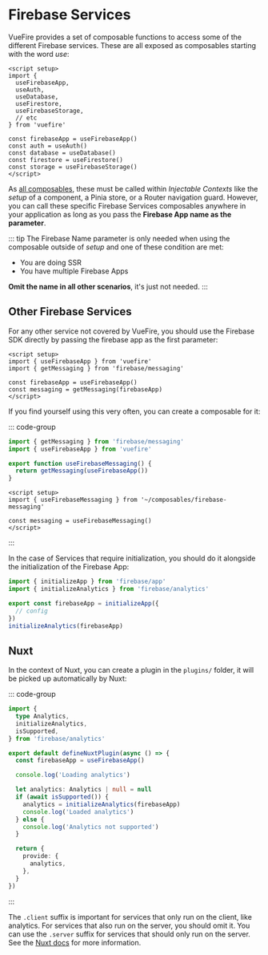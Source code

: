 # Firebase Services

VueFire provides a set of composable functions to access some of the different Firebase services. These are all exposed as composables starting with the word _use_:

```vue
<script setup>
import {
  useFirebaseApp,
  useAuth,
  useDatabase,
  useFirestore,
  useFirebaseStorage,
  // etc
} from 'vuefire'

const firebaseApp = useFirebaseApp()
const auth = useAuth()
const database = useDatabase()
const firestore = useFirestore()
const storage = useFirebaseStorage()
</script>
```

As [all composables](https://vuejs.org/guide/reusability/composables.html), these must be called within _Injectable Contexts_ like the _setup_ of a component, a Pinia store, or a Router navigation guard. However, you can call these specific Firebase Services composables anywhere in your application as long as you pass the **Firebase App name as the parameter**.

::: tip
The Firebase Name parameter is only needed when using the composable outside of _setup_ and one of these condition are met:

- You are doing SSR
- You have multiple Firebase Apps

**Omit the name in all other scenarios**, it's just not needed.
:::

## Other Firebase Services

For any other service not covered by VueFire, you should use the Firebase SDK directly by passing the firebase app as the first parameter:

```vue
<script setup>
import { useFirebaseApp } from 'vuefire'
import { getMessaging } from 'firebase/messaging'

const firebaseApp = useFirebaseApp()
const messaging = getMessaging(firebaseApp)
</script>
```

If you find yourself using this very often, you can create a composable for it:

::: code-group

```ts [composables/firebase-messaging.ts]
import { getMessaging } from 'firebase/messaging'
import { useFirebaseApp } from 'vuefire'

export function useFirebaseMessaging() {
  return getMessaging(useFirebaseApp())
}
```

```vue [MyComponent.vue]
<script setup>
import { useFirebaseMessaging } from '~/composables/firebase-messaging'

const messaging = useFirebaseMessaging()
</script>
```

:::

In the case of Services that require initialization, you should do it alongside the initialization of the Firebase App:

```ts
import { initializeApp } from 'firebase/app'
import { initializeAnalytics } from 'firebase/analytics'

export const firebaseApp = initializeApp({
  // config
})
initializeAnalytics(firebaseApp)
```

## Nuxt

In the context of Nuxt, you can create a plugin in the `plugins/` folder, it will be picked up automatically by Nuxt:

::: code-group

```ts [plugins/analytics.client.ts]
import {
  type Analytics,
  initializeAnalytics,
  isSupported,
} from 'firebase/analytics'

export default defineNuxtPlugin(async () => {
  const firebaseApp = useFirebaseApp()

  console.log('Loading analytics')

  let analytics: Analytics | null = null
  if (await isSupported()) {
    analytics = initializeAnalytics(firebaseApp)
    console.log('Loaded analytics')
  } else {
    console.log('Analytics not supported')
  }

  return {
    provide: {
      analytics,
    },
  }
})
```

:::

The `.client` suffix is important for services that only run on the client, like analytics. For services that also run on the server, you should omit it. You can use the `.server` suffix for services that should only run on the server. See the [Nuxt docs](https://nuxt.com/docs/guide/directory-structure/plugins) for more information.
